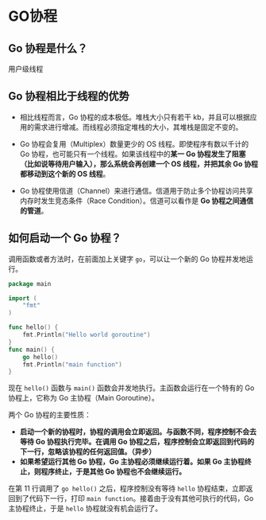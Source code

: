 # GO协程

## Go 协程是什么？

用户级线程

## Go 协程相比于线程的优势

- 相比线程而言，Go 协程的成本极低。堆栈大小只有若干 kb，并且可以根据应用的需求进行增减。而线程必须指定堆栈的大小，其堆栈是固定不变的。

- Go 协程会复用（Multiplex）数量更少的 OS 线程。即使程序有数以千计的 Go 协程，也可能只有一个线程。如果该线程中的**某一 Go 协程发生了阻塞（比如说等待用户输入），那么系统会再创建一个 OS 线程，并把其余 Go 协程都移动到这个新的 OS 线程**。
- Go 协程使用信道（Channel）来进行通信。信道用于防止多个协程访问共享内存时发生竞态条件（Race Condition）。信道可以看作是 **Go 协程之间通信的管道**。

## 如何启动一个 Go 协程？

调用函数或者方法时，在前面加上关键字 `go`，可以让一个新的 Go 协程并发地运行。

```go
package main

import (
    "fmt"
)

func hello() {
    fmt.Println("Hello world goroutine")
}
func main() {
    go hello()
    fmt.Println("main function")
}
```

现在 `hello()` 函数与 `main()` 函数会并发地执行。主函数会运行在一个特有的 Go 协程上，它称为 Go 主协程（Main Goroutine）。

两个 Go 协程的主要性质：

- **启动一个新的协程时，协程的调用会立即返回。与函数不同，程序控制不会去等待 Go 协程执行完毕。在调用 Go 协程之后，程序控制会立即返回到代码的下一行，忽略该协程的任何返回值。（异步）**
- **如果希望运行其他 Go 协程，Go 主协程必须继续运行着。如果 Go 主协程终止，则程序终止，于是其他 Go 协程也不会继续运行。**

在第 11 行调用了 `go hello()` 之后，程序控制没有等待 `hello` 协程结束，立即返回到了代码下一行，打印 `main function`。接着由于没有其他可执行的代码，Go 主协程终止，于是 `hello` 协程就没有机会运行了。

